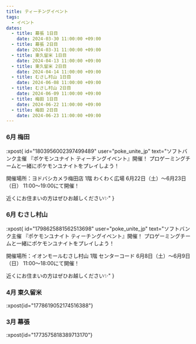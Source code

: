 ```yaml
---
title: ティーチングイベント
tags:
  - イベント
dates:
  - title: 幕張 1日目
    date: 2024-03-30 11:00:00 +09:00
  - title: 幕張 2日目
    date: 2024-03-31 11:00:00 +09:00
  - title: 東久留米 1日目
    date: 2024-04-13 11:00:00 +09:00
  - title: 東久留米 2日目
    date: 2024-04-14 11:00:00 +09:00
  - title: むさし村山 1日目
    date: 2024-06-08 11:00:00 +09:00
  - title: むさし村山 2日目
    date: 2024-06-09 11:00:00 +09:00
  - title: 梅田 1日目
    date: 2024-06-22 11:00:00 +09:00
  - title: 梅田 2日目
    date: 2024-06-23 11:00:00 +09:00
---
```


### 6月 梅田
:xpost{
  id="1803956002397499489"
  user="poke_unite_jp"
  text="ソフトバンク主催
 『ポケモンユナイト ティーチングイベント』開催！
プロゲーミングチームと一緒にポケモンユナイトをプレイしよう！

開催場所：ヨドバシカメラ梅田店 1階 わくわく広場
6月22日（土）〜6月23日（日） 11:00～19:00にて開催！

近くにお住まいの方はぜひお越しください✨"
}

### 6月 むさし村山
:xpost{
  id="1798625881562513698"
  user="poke_unite_jp"
  text="ソフトバンク主催
 『ポケモンユナイト ティーチングイベント』開催！
プロゲーミングチームと一緒にポケモンユナイトをプレイしよう！

開催場所：イオンモールむさし村山 1階 センターコード
6月8日（土）〜6月9日（日） 11:00～18:00にて開催！

近くにお住まいの方はぜひお越しください✨"
}

### 4月 東久留米
:xpost{id="1778619052174516388"}

### 3月 幕張
:xpost{id="1773575818389713170"}